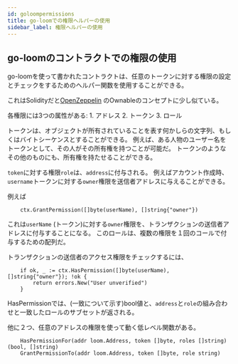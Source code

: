 ```yaml
---
id: goloompermissions
title: go-loomでの権限ヘルパーの使用
sidebar_label: 権限ヘルパーの使用
---
```

## go-loomのコントラクトでの権限の使用

go-loomを使って書かれたコントラクトは、任意のトークンに対する権限の設定とチェックをするためのヘルパー関数を使用することができる。

これはSolidityだと[OpenZeppelin](https://github.com/OpenZeppelin/openzeppelin-solidity/blob/master/contracts/ownership/Ownable.sol) のOwnableのコンセプトに少し似ている。

各権限には3つの属性がある: 1. アドレス 2. トークン 3. ロール

トークンは、オブジェクトが所有されていることを表す何かしらの文字列、もしくはバイトシーケンスとすることができる。 例えば、ある人物のユーザー名をトークンとして、その人がその所有権を持つことが可能だ。 トークンのようなその他のものにも、所有権を持たせることができる。

`token`に対する権限`role`は、`address`に付与される。 例えばアカウント作成時、`username`トークンに対する`owner`権限を送信者アドレスに与えることができる。

例えば

        ctx.GrantPermission([]byte(userName), []string{"owner"})
    

これは`userName` (トークン)に対する`owner`権限を、トランザクションの送信者アドレスに付与することになる。 このロールは、複数の権限を１回のコールで付与するための配列だ。

トランザクションの送信者のアクセス権限をチェックするには、

        if ok, _ := ctx.HasPermission([]byte(userName), []string{"owner"}); !ok {
            return errors.New("User unverified")
        }
    

HasPermissionでは、(一致について示す)bool値と、`address`と`role`の組み合わせと一致したロールのサブセットが返される。

他に２つ、任意のアドレスの権限を使って動く低レベル関数がある。

        HasPermissionFor(addr loom.Address, token []byte, roles []string) (bool, []string)
        GrantPermissionTo(addr loom.Address, token []byte, role string)
